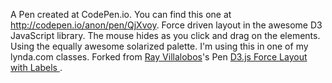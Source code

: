 A Pen created at CodePen.io. You can find this one at http://codepen.io/anon/pen/QjXvoy.
Force driven layout in the awesome D3 JavaScript library. The mouse hides as you click and drag on the elements. Using the equally awesome solarized palette. I'm using this in one of my lynda.com classes.
Forked from [Ray Villalobos](http://codepen.io/planetoftheweb/)\'s Pen [D3.js Force Layout with Labels ](http://codepen.io/planetoftheweb/pen/CdqcD/).
